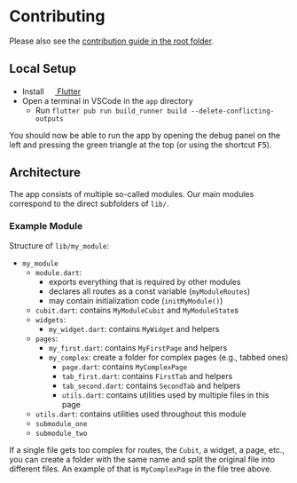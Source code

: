 # Contributing

Please also see the [contribution guide in the root folder](../CONTRIBUTING.md).

## Local Setup

- Install [<img src="https://user-images.githubusercontent.com/82543715/142913349-54aafb75-8938-4299-b308-ecd2c4a226e7.png" width="16" height="16"> Flutter](https://flutter.dev/docs/get-started/install)
- Open a terminal in VSCode in the `app` directory
  - Run `flutter pub run build_runner build --delete-conflicting-outputs`

You should now be able to run the app by opening the debug panel on the left and pressing the green triangle at the top (or using the shortcut <kbd>F5</kbd>).

## Architecture

The app consists of multiple so-called modules. Our main modules correspond to the direct subfolders of `lib/`.

### Example Module

Structure of `lib/my_module`:

- `my_module`
  - `module.dart`:
    - exports everything that is required by other modules
    - declares all routes as a const variable (`myModuleRoutes`)
    - may contain initialization code (`initMyModule()`)
  - `cubit.dart`: contains `MyModuleCubit` and `MyModuleState`s
  - `widgets`:
    - `my_widget.dart`: contains `MyWidget` and helpers
  - `pages`:
    - `my_first.dart`: contains `MyFirstPage` and helpers
    - `my_complex`: create a folder for complex pages (e.g., tabbed ones)
      - `page.dart`: contains `MyComplexPage`
      - `tab_first.dart`: contains `FirstTab` and helpers
      - `tab_second.dart`: contains `SecondTab` and helpers
      - `utils.dart`: contains utilities used by multiple files in this page
  - `utils.dart`: contains utilities used throughout this module
  - `submodule_one`
  - `submodule_two`

If a single file gets too complex for routes, the `Cubit`, a widget, a page, etc., you can create a folder with the same name and split the original file into different files. An example of that is `MyComplexPage` in the file tree above.
